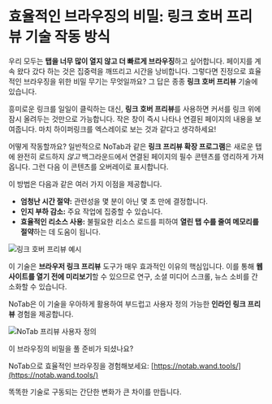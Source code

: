 # 효율적인 브라우징의 비밀: 링크 호버 프리뷰 기술 작동 방식

우리 모두는 **탭을 너무 많이 열지 않고 더 빠르게 브라우징**하고 싶어합니다. 페이지를 계속 왔다 갔다 하는 것은 집중력을 깨뜨리고 시간을 낭비합니다. 그렇다면 진정으로 효율적인 브라우징을 위한 비밀 무기는 무엇일까요? 그 답은 종종 **링크 호버 프리뷰** 기술에 있습니다.

흥미로운 링크를 일일이 클릭하는 대신, **링크 호버 프리뷰**를 사용하면 커서를 링크 위에 잠시 올려두는 것만으로 가능합니다. 작은 창이 즉시 나타나 연결된 페이지의 내용을 보여줍니다. 마치 하이퍼링크를 엑스레이로 보는 것과 같다고 생각하세요!

어떻게 작동할까요? 일반적으로 NoTab과 같은 **링크 프리뷰 확장 프로그램**은 새로운 탭에 완전히 로드하지 *않고* 백그라운드에서 연결된 페이지의 필수 콘텐츠를 영리하게 가져옵니다. 그런 다음 이 콘텐츠를 오버레이로 표시합니다.

이 방법은 다음과 같은 여러 가지 이점을 제공합니다.
*   **엄청난 시간 절약:** 관련성을 몇 분이 아닌 몇 초 만에 결정합니다.
*   **인지 부하 감소:** 주요 작업에 집중할 수 있습니다.
*   **효율적인 리소스 사용:** 불필요한 리소스 로드를 피하여 **열린 탭 수를 줄여 메모리를 절약**하는 데 도움이 됩니다.

![링크 호버 프리뷰 예시](images/notab1.png)

이 기술은 **브라우저 링크 프리뷰** 도구가 매우 효과적인 이유의 핵심입니다. 이를 통해 **웹사이트를 열기 전에 미리보기**할 수 있으므로 연구, 소셜 미디어 스크롤, 뉴스 소비를 간소화할 수 있습니다.

NoTab은 이 기술을 우아하게 활용하여 부드럽고 사용자 정의 가능한 **인라인 링크 프리뷰** 경험을 제공합니다.

![NoTab 프리뷰 사용자 정의](images/notab2.png)

이 브라우징의 비밀을 풀 준비가 되셨나요?

NoTab으로 효율적인 브라우징을 경험해보세요: [https://notab.wand.tools/](https://notab.wand.tools/)

똑똑한 기술로 구동되는 간단한 변화가 큰 차이를 만듭니다.
